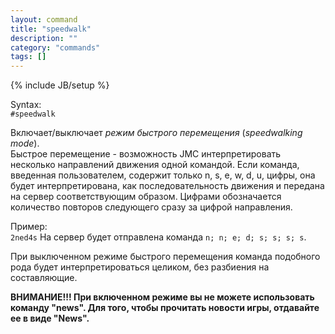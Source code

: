 ```yaml
---
layout: command
title: "speedwalk"
description: ""
category: "commands"
tags: []
---
```

{% include JB/setup %}

Syntax:  
`#speedwalk`

Включает/выключает _режим быстрого перемещения_ (_speedwalking mode_).  
Быстрое перемещение - возможность JMC интерпретировать несколько направлений движения одной командой. 
Если команда, введенная пользователем, содержит только n, s, e, w, d, u, цифры, она будет интерпретирована, как последовательность движения и передана на сервер соответствующим образом. Цифрами обозначается количество повторов следующего сразу за цифрой направления.

Пример:  
`2ned4s` 
На сервер будет отправлена команда `n; n; e; d; s; s; s; s`.

При выключенном режиме быстрого перемещения команда подобного рода будет интерпретироваться целиком, без разбиения на составляющие.
	
**ВНИМАНИЕ!!! При включенном режиме вы не можете использовать команду "news". Для того, чтобы прочитать новости игры, отдавайте ее в виде "News".**
